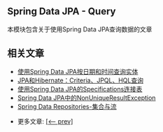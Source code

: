 ## Spring Data JPA - Query

本模块包含关于使用Spring Data JPA查询数据的文章

## 相关文章

+ [使用Spring Data JPA按日期和时间查询实体](docs/使用SpringDataJPA按日期和时间查询实体.md)
+ [JPA和Hibernate：Criteria、JPQL、HQL查询](docs/JPA和Hibernate-Criteria-JPQL-HQLQuery.md)
+ [使用Spring Data JPA的Specifications连接表](docs/使用SpringDataJPA的Specifications连接表.md)
+ [Spring Data JPA中的NonUniqueResultException](docs/SpringDataJPA中的NonUniqueResultException.md)
+ [Spring Data Repositories-集合与流](docs/SpringDataRepositories-集合与流.md)

- 更多文章: [[<-- prev]](../spring-data-jpa-query-2/README.md)